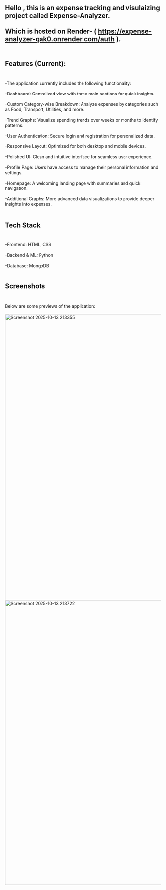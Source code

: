 Hello , this is an expense tracking and visulaizing project called Expense-Analyzer. <br></br>Which is hosted on Render- ( https://expense-analyzer-qak0.onrender.com/auth ).<br></br>
-
Features (Current):<br></br>
-
 -The application currently includes the following functionality:<br></br>
 -Dashboard: Centralized view with three main sections for quick insights.<br></br>
 -Custom Category-wise Breakdown: Analyze expenses by categories such as Food, Transport, Utilities, and more.<br></br>
 -Trend Graphs: Visualize spending trends over weeks or months to identify patterns.<br></br>
 -User Authentication: Secure login and registration for personalized data.<br></br>
 -Responsive Layout: Optimized for both desktop and mobile devices.<br></br>
 -Polished UI: Clean and intuitive interface for seamless user experience.<br></br>
 -Profile Page: Users have access to manage their personal information and settings.<br></br>
 -Homepage: A welcoming landing page with summaries and quick navigation.<br></br>
 -Additional Graphs: More advanced data visualizations to provide deeper insights into expenses.<br></br>

Tech Stack<br></br>
-
 -Frontend: HTML, CSS<br></br>
 -Backend & ML: Python<br></br>
 -Database: MongoDB<br></br>

Screenshots<br></br>
-
Below are some previews of the application:<br></br>
<img width="1842" height="925" alt="Screenshot 2025-10-13 213355" src="https://github.com/user-attachments/assets/decc9368-d91c-4181-829c-c1639375ae3c" />
<img width="1858" height="921" alt="Screenshot 2025-10-13 213722" src="https://github.com/user-attachments/assets/1a209439-96b0-4639-b918-1ee15e98c0dd" />
